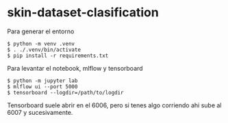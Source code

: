 # skin-dataset-clasification  

Para generar el entorno
```
$ python -m venv .venv
$ . ./.venv/bin/activate
$ pip install -r requirements.txt
```

Para levantar el notebook, mlflow y tensorboard
```
$ python -m jupyter lab
$ mlflow ui --port 5000
$ tensorboard --logdir=/path/to/logdir
```

Tensorboard suele abrir en el 6006, pero si tenes algo corriendo ahi sube al 6007 y sucesivamente.
